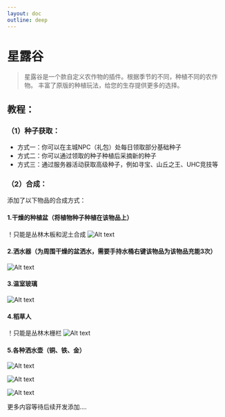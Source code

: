 ```yaml
---
layout: doc
outline: deep
---
```

# 星露谷

> 星露谷是一个款自定义农作物的插件。根据季节的不同，种植不同的农作物。
丰富了原版的种植玩法，给您的生存提供更多的选择。

## 教程：

### （1）种子获取：

- 方式一：你可以在主城NPC（礼包）处每日领取部分基础种子
- 方式二：你可以通过领取的种子种植后采摘新的种子
- 方式三：通过服务器活动获取高级种子，例如寻宝、山丘之王、UHC竞技等

### （2）合成：
添加了以下物品的合成方式：

#### 1.干燥的种植盆（将植物种子种植在该物品上）
！只能是丛林木板和泥土合成
![Alt text](/images/xlghc/819170e3e4f3964cf5487359e81f01cc.png)

#### 2.洒水器（为周围干燥的盆洒水，需要手持水桶右键该物品为该物品充能3次）
![Alt text](/images/xlghc/88afefecdfac77e8e8700e652ba026e2.png)

#### 3.温室玻璃
![Alt text](/images/xlghc/e156b183ac445ed90b499296f0589c47.png)

#### 4.稻草人
！只能是丛林木栅栏
![Alt text](/images/xlghc/f0fc310d06c310be86682a491e248af1.png)

#### 5.各种洒水壶（铜、铁、金）
![Alt text](/images/xlghc/91d725ae9f844e5fd4cd415bba8d34d2.png)

![Alt text](/images/xlghc/51e4dcbff63247abf2ff15886ba0e3d8.png)

![Alt text](/images/xlghc/d6b036a1d75a1f94f45d19b920b7a2ce.png)


更多内容等待后续开发添加....

